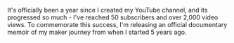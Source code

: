 It's officially been a year since I created my YouTube channel, and its progressed so much - I've reached 50 subscribers and over 2,000 video views. To commemorate this success, I'm releasing an official documentary memoir of my maker journey from when I started 5 years ago.
